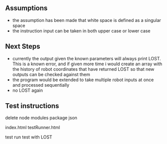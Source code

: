 

## Assumptions
- the assumption has been made that white space is defined as a singular space
- the instruction input can be taken in both upper case or lower case


## Next Steps
- currently the output given the known parameters will always print LOST. This is a known error, and if given more time i would  create an array with the history of robot coordinates that have returned LOST so that new outputs can be checked against them
- the program would be extended to take multiple robot inputs at once and processed sequentially
- no LOST again

## Test instructions

delete node modules
package json

index.html
testRunner.html

test
run test with LOST
